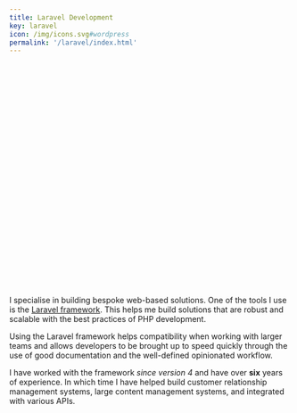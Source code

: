 ```yaml
---
title: Laravel Development
key: laravel
icon: /img/icons.svg#wordpress
permalink: '/laravel/index.html'
---
```

<svg viewBox="0 0 30 24" class="icon icon--{{ key }}"><use xlink:href="{{ icon }}"></use></svg>

I specialise in building bespoke web-based solutions. One of the tools I use is the [Laravel framework](https://laravel.com)</a>.
This helps me build solutions that are robust and scalable with the best practices of PHP development.</p>

Using the Laravel framework helps compatibility when working with larger teams and allows developers to be
brought up to speed quickly through the use of good documentation and the well-defined opinionated workflow.</p>

I have worked with the framework *since version 4* and have over **six** years of experience.
In which time I have helped build customer relationship management systems, large content management systems, and
integrated with various APIs.
